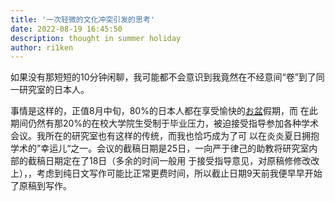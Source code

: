```yaml
---
title: '一次轻微的文化冲突引发的思考'
date: 2022-08-19 16:45:50
description: thought in summer holiday
author: ri1ken
---
```


如果没有那短短的10分钟闲聊，我可能都不会意识到我竟然在不经意间“卷”到了同一研究室的日本人。

事情是这样的，正值8月中旬，80%的日本人都在享受愉快的[お盆](https://ja.wikipedia.org/wiki/%E3%81%8A%E7%9B%86)假期，而
在此期间仍然有那20%的在校大学院生受制于毕业压力，被迫接受指导参加各种学术会议。我所在的研究室也有这样的传统，而我也恰巧成为了可
以在炎炎夏日拥抱学术的”幸运儿“之一。会议的截稿日期是25日，一向严于律己的助教将研究室内部的截稿日期定在了18日（多余的时间一般用
于接受指导意见，对原稿修修改改上），，考虑到纯日文写作可能比正常更费时间，所以截止日期9天前我便早早开始了原稿到写作。